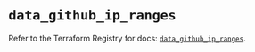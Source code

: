 # `data_github_ip_ranges`

Refer to the Terraform Registry for docs: [`data_github_ip_ranges`](https://registry.terraform.io/providers/integrations/github/6.2.0/docs/data-sources/ip_ranges).
